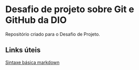 # Desafio de projeto sobre Git e GitHub da DIO
Repositório criado para o Desafio de Projeto.

## Links úteis
[Sintaxe básica markdown](https://www.markdownguide.org/extended-syntax/)
